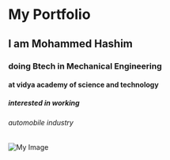 # My Portfolio
## I am Mohammed Hashim
### doing Btech in Mechanical Engineering 
#### at vidya academy of science and technology
##### interested in working
###### automobile industry 

![My Image](https://ibb.co/P9bkvjh)
